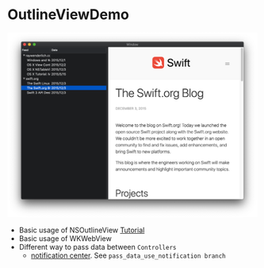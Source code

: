 # OutlineViewDemo

![example](./example.png)

- Basic usage of NSOutlineView [Tutorial](https://www.raywenderlich.com/1201-nsoutlineview-on-macos-tutorial)
- Basic usage of WKWebView
- Different way to pass data between `Controllers`
  - [notification center](https://learnappmaking.com/notification-center-how-to-swift/). See `pass_data_use_notification branch`
